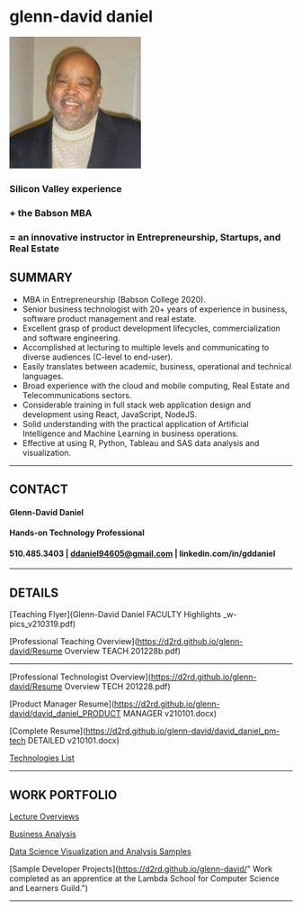 # glenn-david daniel

![Headshot](./DD-Bizhead_234x234.jpg "Glenn-David Daniel")

### Silicon Valley experience 

### + the Babson MBA 

### = an innovative instructor in Entrepreneurship, Startups, and Real Estate

## SUMMARY
*	MBA in Entrepreneurship (Babson College 2020).
*	Senior business technologist with 20+ years of experience in business, software product management and real estate.
*	Excellent grasp of product development lifecycles, commercialization and software engineering.
*	Accomplished at lecturing to multiple levels and communicating to diverse audiences (C-level to end-user).
*	Easily translates between academic, business, operational and technical languages.  
*	Broad experience with the cloud and mobile computing, Real Estate and Telecommunications sectors.
*	Considerable training in full stack web application design and development using React, JavaScript, NodeJS.
*	Solid understanding with the practical application of Artificial Intelligence and Machine Learning in business operations.
*	Effective at using R, Python, Tableau and SAS data analysis and visualization.

---

## CONTACT
#### Glenn-David Daniel
#### Hands-on Technology Professional
#### 510.485.3403 | ddaniel94605@gmail.com | linkedin.com/in/gddaniel
---

## DETAILS
[Teaching Flyer](Glenn-David Daniel FACULTY Highlights _w-pics_v210319.pdf)  

[Professional Teaching Overview](https://d2rd.github.io/glenn-david/Resume Overview TEACH 201228b.pdf)  


<!---
[Curriculm Vitae](https://d2rd.github.io/glenn-david/)  
--->

---

[Professional Technologist Overview](https://d2rd.github.io/glenn-david/Resume Overview TECH 201228.pdf)  

[Product Manager Resume](https://d2rd.github.io/glenn-david/david_daniel_PRODUCT MANAGER v210101.docx)  

[Complete Resume](https://d2rd.github.io/glenn-david/david_daniel_pm-tech DETAILED v210101.docx)  

[Technologies List](https://d2rd.github.io/glenn-david/)  

---

## WORK PORTFOLIO

<!-- Links -->

[Lecture Overviews](https://d2rd.github.io/glenn-david/)  

[Business Analysis](https://d2rd.github.io/glenn-david/)  

[Data Science Visualization and Analysis Samples](https://d2rd.github.io/glenn-david/)  

[Sample Developer Projects](https://d2rd.github.io/glenn-david/" Work completed as an apprentice at the Lambda School for Computer Science and Learners Guild.")  

---

<!--

## AFTER HOURS
[Glenn-David's Gallery](https://d2rd.github.io/glenn-david/)  
Favorite photos I've taken.  

[My Musical Life](https://d2rd.github.io/glenn-david/)  
Video clips in performance.  
-->